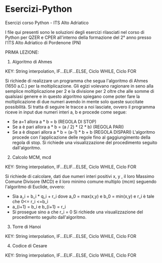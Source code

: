# Esercizi-Python
Esercizi corso Python - ITS Alto Adriatico

I file qui presenti sono le soluzioni degli esercizi rilasciati nel corso di Python per QZER e CPER all'interno della formazione del 2° anno presso l'ITS Alto Adriatico di Pordenone (PN)

PRIMA LEZIONE:
1) Algoritmo di Ahmes

KEY: String interpolation, IF...ELIF...ELSE, Ciclo WHILE, Ciclo FOR

Si richiede di realizzare un programma che segua l'algoritmo di Ahmes (1650 a.C.) per la moltiplicazione. Gli egizi volevano ragionare in seno alla semplice moltiplicazione per 2 e la divisione per 2 oltre che alle somme di qualsiasi genere e in questo algoritmo spiegano come poter fare la moltiplicazione di due numeri avendo in mente solo queste succitate possibilità. Si tratta di seguire le tracce a noi lasciate, ovvero il programma riceve in input due numeri interi a, b e procede come segue:
  - Se a=1 allora a * b = b (REGOLA DI STOP)
  - Se a è pari allora a * b = (a / 2) * (2 * b) (REGOLA PARI)
  - Se a è dispari allora a * b = (a-1) * b + b (REGOLA DISPARI)
L'algoritmo procede con l'applicazione delle regole fino al gaggiungimento della regola di stop. Si richiede una visualizzazione del procedimento seguito dall'algoritmo.

2) Calcolo MCM, mcd

KEY: String interpolation, IF...ELIF...ELSE, Ciclo WHILE, Ciclo FOR

Si richiede di calcolare, dati due numeri interi positivi x, y , il loro Massimo Comune Divisore (MCD) e il loro minimo comune multiplo (mcm) seguendo l'algoritmo di Euclide, ovvero:
  - Sia a_i = b_i * q_i + r_i dove a_0 = max(x,y) e b_0 = min(x,y) e r_i è tale che 0<= r_i <=b_i
  - a_{i+1} = b_i e b_{i+1} = r_i
  - Si prosegue sino a che r_i = 0 
Si richiede una visualizzazione del procedimento seguito dall'algoritmo.

3) Torre di Hanoi

KEY: String interpolation, IF...ELIF...ELSE, Ciclo WHILE, Ciclo FOR

4) Codice di Cesare

KEY: String interpolation, IF...ELIF...ELSE, Ciclo WHILE, Ciclo FOR
